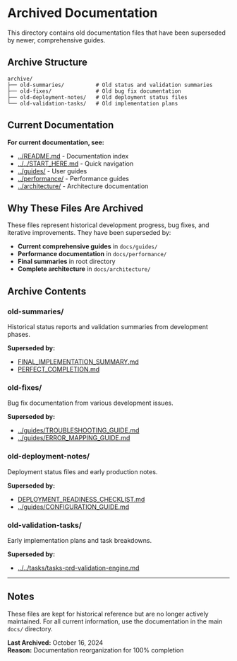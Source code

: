 # Archived Documentation

This directory contains old documentation files that have been superseded by newer, comprehensive guides.

## Archive Structure

```
archive/
├── old-summaries/          # Old status and validation summaries
├── old-fixes/              # Old bug fix documentation
├── old-deployment-notes/   # Old deployment status files
└── old-validation-tasks/   # Old implementation plans
```

## Current Documentation

**For current documentation, see:**
- [../README.md](../README.md) - Documentation index
- [../../START_HERE.md](../../START_HERE.md) - Quick navigation
- [../guides/](../guides/) - User guides
- [../performance/](../performance/) - Performance guides
- [../architecture/](../architecture/) - Architecture documentation

## Why These Files Are Archived

These files represent historical development progress, bug fixes, and iterative improvements. They have been superseded by:

- **Current comprehensive guides** in `docs/guides/`
- **Performance documentation** in `docs/performance/`
- **Final summaries** in root directory
- **Complete architecture** in `docs/architecture/`

## Archive Contents

### old-summaries/
Historical status reports and validation summaries from development phases.

**Superseded by:**
- [FINAL_IMPLEMENTATION_SUMMARY.md](../../FINAL_IMPLEMENTATION_SUMMARY.md)
- [PERFECT_COMPLETION.md](../../PERFECT_COMPLETION.md)

### old-fixes/
Bug fix documentation from various development issues.

**Superseded by:**
- [../guides/TROUBLESHOOTING_GUIDE.md](../guides/TROUBLESHOOTING_GUIDE.md)
- [../guides/ERROR_MAPPING_GUIDE.md](../guides/ERROR_MAPPING_GUIDE.md)

### old-deployment-notes/
Deployment status files and early production notes.

**Superseded by:**
- [DEPLOYMENT_READINESS_CHECKLIST.md](../../DEPLOYMENT_READINESS_CHECKLIST.md)
- [../guides/CONFIGURATION_GUIDE.md](../guides/CONFIGURATION_GUIDE.md)

### old-validation-tasks/
Early implementation plans and task breakdowns.

**Superseded by:**
- [../../tasks/tasks-prd-validation-engine.md](../../tasks/tasks-prd-validation-engine.md)

---

## Notes

These files are kept for historical reference but are no longer actively maintained. For all current information, use the documentation in the main `docs/` directory.

**Last Archived:** October 16, 2024  
**Reason:** Documentation reorganization for 100% completion

